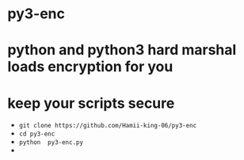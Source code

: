 # py3-enc
# python and python3  hard marshal loads encryption for you
# keep your scripts secure
- `git clone https://github.com/Hamii-king-06/py3-enc`
- `cd py3-enc`
- `python  py3-enc.py`
- 
